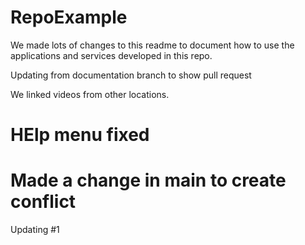# RepoExample 

We made lots of changes to this readme to document how to use the applications and services developed in this repo.

Updating from documentation branch to show pull request

We linked videos from other locations.

HElp menu fixed
=======
Made a change in main to create conflict
=======

Updating #1
